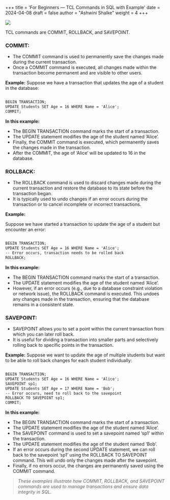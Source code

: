 +++
title = 'For Beginners — TCL Commands in SQL with Example'
date = 2024-04-08
draft = false
author = "Ashwini Shalke"
weight = 4
+++


![](https://cdn-images-1.medium.com/max/1600/1*avRCwOaJClWVvRGqnO11QA.jpeg)

TCL commands are COMMIT, ROLLBACK, and SAVEPOINT.

### COMMIT:

*   The COMMIT command is used to permanently save the changes made during the current transaction.
*   Once a COMMIT command is executed, all changes made within the transaction become permanent and are visible to other users.

**Example:**
Suppose we have a transaction that updates the age of a student in the database:

```html

BEGIN TRANSACTION; 
UPDATE Students SET Age = 16 WHERE Name = 'Alice'; 
COMMIT;

```

**In this example:**

*   The BEGIN TRANSACTION command marks the start of a transaction.
*   The UPDATE statement modifies the age of the student named ‘Alice’.
*   Finally, the COMMIT command is executed, which permanently saves the changes made in the transaction.
*   After the COMMIT, the age of ‘Alice’ will be updated to 16 in the database.

### ROLLBACK:

*   The ROLLBACK command is used to discard changes made during the current transaction and restore the database to its state before the transaction began.
*   It is typically used to undo changes if an error occurs during the transaction or to cancel incomplete or incorrect transactions.

**Example:**

Suppose we have started a transaction to update the age of a student but encounter an error:

```html

BEGIN TRANSACTION; 
UPDATE Students SET Age = 16 WHERE Name = 'Alice'; 
-- Error occurs, transaction needs to be rolled back 
ROLLBACK;

```

**In this example:**

*   The BEGIN TRANSACTION command marks the start of a transaction.
*   The UPDATE statement modifies the age of the student named ‘Alice’.
*   However, if an error occurs (e.g., due to a database constraint violation or network issue), the ROLLBACK command is executed. This undoes any changes made in the transaction, ensuring that the database remains in a consistent state.

### SAVEPOINT:

*   SAVEPOINT allows you to set a point within the current transaction from which you can later roll back.
*   It is useful for dividing a transaction into smaller parts and selectively rolling back to specific points in the transaction.

**Example:**
Suppose we want to update the age of multiple students but want to be able to roll back changes for each student individually:

```html

BEGIN TRANSACTION; 
UPDATE Students SET Age = 16 WHERE Name = 'Alice';
SAVEPOINT sp1; 
UPDATE Students SET Age = 17 WHERE Name = 'Bob'; 
-- Error occurs, need to roll back to the savepoint 
ROLLBACK TO SAVEPOINT sp1; 
COMMIT;

```

**In this example:**

*   The BEGIN TRANSACTION command marks the start of a transaction.
*   The UPDATE statement modifies the age of the student named ‘Alice’.
*   The SAVEPOINT command is used to set a savepoint named ‘sp1’ within the transaction.
*   The UPDATE statement modifies the age of the student named ‘Bob’.
*   If an error occurs during the second UPDATE statement, we can roll back to the savepoint ‘sp1’ using the ROLLBACK TO SAVEPOINT command. This will undo only the changes made after the savepoint.
*   Finally, if no errors occur, the changes are permanently saved using the COMMIT command.

> _These examples illustrate how COMMIT, ROLLBACK, and SAVEPOINT commands are used to manage transactions and ensure data integrity in SQL._